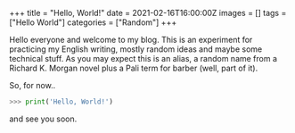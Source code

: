 +++
title = "Hello, World!"
date = 2021-02-16T16:00:00Z
images = []
tags = ["Hello World"]
categories = ["Random"]
+++

Hello everyone and welcome to my blog. This is an experiment for practicing my English writing, mostly random ideas and maybe some technical stuff. As you may expect this is an alias, a random name from a Richard K. Morgan novel plus a Pali term for barber (well, part of it).

<!--more-->

So, for now..

```python
>>> print('Hello, World!')
```

and see you soon.
